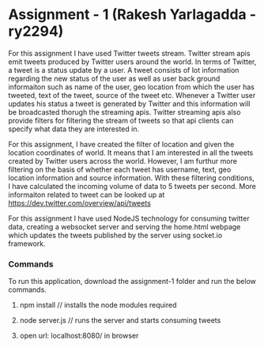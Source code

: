 # Assignment - 1 (Rakesh Yarlagadda - ry2294)
For this assignment I have used Twitter tweets stream. Twitter stream apis emit tweets produced by Twitter users around the world. In terms of Twitter, a tweet is a status update by a user. A tweet consists of lot information regarding the new status of the user as well as user back ground informaiton such as name of the user, geo location from which the user has tweeted, text of the tweet, source of the tweet etc. Whenever a Twitter user updates his status a tweet is generated by Twitter and this information will be broadcasted thorugh the streaming apis. Twitter streaming apis also provide filters for filtering the stream of tweets so that api clients can specify what data they are interested in.

For this assignment, I have created the filter of location and given the location coordinates of world. It means that I am interested in all the tweets created by Twitter users across the world. However, I am furthur more filtering on the basis of whether each tweet has username, text, geo location information and source information. With these filtering conditions, I have calculated the incoming volume of data to 5 tweets per second. More informaiton related to tweet can be looked up at https://dev.twitter.com/overview/api/tweets 

For this assignment I have used NodeJS technology for consuming twitter data, creating a websocket server and serving the home.html webpage which updates the tweets published by the server using socket.io framework.

### Commands
To run this application, download the assignment-1 folder and run the below commands.

1. npm install // installs the node modules required

2. node server.js // runs the server and starts consuming tweets

3. open url: localhost:8080/ in browser
